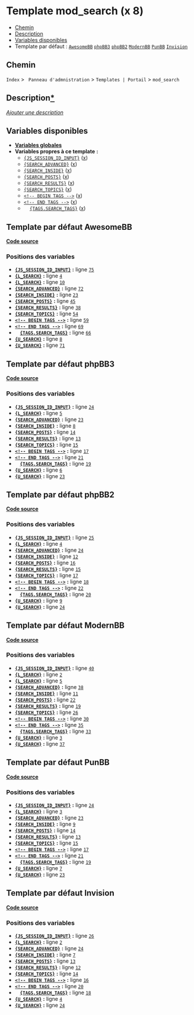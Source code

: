 # Template mod_search (x 8)
* [Chemin](#chemin)
* [Description](#description)
* [Variables disponibles](#variables-disponibles)
* Template par défaut : [`AwesomeBB`](#template-par-d%C3%A9faut-awesomebb) [`phpBB3`](#template-par-d%C3%A9faut-phpbb3) [`phpBB2`](#template-par-d%C3%A9faut-phpbb2) [`ModernBB`](#template-par-d%C3%A9faut-modernbb) [`PunBB`](#template-par-d%C3%A9faut-punbb) [`Invision`](#template-par-d%C3%A9faut-invision)

## Chemin
`Index` > ` Panneau d'admnistration` > `Templates | Portail` > `mod_search`

## Description[*](https://fa-tvars.appspot.com/tpl/mod_search)
[*Ajouter une description*](https://fa-tvars.appspot.com/tpl/mod_search)

## Variables disponibles
* [__Variables globales__](../variables_globales.md#readme)
* __Variables propres à ce template__ __:__
	* [`{JS_SESSION_ID_INPUT}`](../var/JS_SESSION_ID_INPUT.md#readme) ([x](https://fa-tvars.appspot.com/var/JS_SESSION_ID_INPUT))
	* [`{SEARCH_ADVANCED}`](../var/SEARCH_ADVANCED.md#readme) ([x](https://fa-tvars.appspot.com/var/SEARCH_ADVANCED))
	* [`{SEARCH_INSIDE}`](../var/SEARCH_INSIDE.md#readme) ([x](https://fa-tvars.appspot.com/var/SEARCH_INSIDE))
	* [`{SEARCH_POSTS}`](../var/SEARCH_POSTS.md#readme) ([x](https://fa-tvars.appspot.com/var/SEARCH_POSTS))
	* [`{SEARCH_RESULTS}`](../var/SEARCH_RESULTS.md#readme) ([x](https://fa-tvars.appspot.com/var/SEARCH_RESULTS))
	* [`{SEARCH_TOPICS}`](../var/SEARCH_TOPICS.md#readme) ([x](https://fa-tvars.appspot.com/var/SEARCH_TOPICS))
	* [`<!-- BEGIN TAGS -->`](../var/TAGS.md#readme) ([x](https://fa-tvars.appspot.com/var/TAGS))
	* [`<!-- END TAGS -->`](../var/TAGS.md#readme) ([x](https://fa-tvars.appspot.com/var/TAGS))
	* &nbsp;&nbsp;&nbsp;&nbsp;[`{TAGS.SEARCH_TAGS}`](../var/TAGS.SEARCH_TAGS.md#readme) ([x](https://fa-tvars.appspot.com/var/TAGS.SEARCH_TAGS))

## Template par défaut AwesomeBB

[__Code source__](../src/awesomebb/mod_search.tpl#files)

### Positions des variables

* __[`{JS_SESSION_ID_INPUT}`](../var/JS_SESSION_ID_INPUT.md#readme)__ __:__ ligne [`75`](../src/awesomebb/mod_search.tpl#L75)
* __[`{L_SEARCH}`](../var/L_SEARCH.md#readme)__ __:__ ligne [`4`](../src/awesomebb/mod_search.tpl#L4)
* __[`{L_SEARCH}`](../var/L_SEARCH.md#readme)__ __:__ ligne [`10`](../src/awesomebb/mod_search.tpl#L10)
* __[`{SEARCH_ADVANCED}`](../var/SEARCH_ADVANCED.md#readme)__ __:__ ligne [`72`](../src/awesomebb/mod_search.tpl#L72)
* __[`{SEARCH_INSIDE}`](../var/SEARCH_INSIDE.md#readme)__ __:__ ligne [`23`](../src/awesomebb/mod_search.tpl#L23)
* __[`{SEARCH_POSTS}`](../var/SEARCH_POSTS.md#readme)__ __:__ ligne [`45`](../src/awesomebb/mod_search.tpl#L45)
* __[`{SEARCH_RESULTS}`](../var/SEARCH_RESULTS.md#readme)__ __:__ ligne [`38`](../src/awesomebb/mod_search.tpl#L38)
* __[`{SEARCH_TOPICS}`](../var/SEARCH_TOPICS.md#readme)__ __:__ ligne [`54`](../src/awesomebb/mod_search.tpl#L54)
* __[`<!-- BEGIN TAGS -->`](../var/TAGS.md#readme)__ __:__ ligne [`59`](../src/awesomebb/mod_search.tpl#L59)
* __[`<!-- END TAGS -->`](../var/TAGS.md#readme)__ __:__ ligne [`69`](../src/awesomebb/mod_search.tpl#L69)
* __&nbsp;&nbsp;&nbsp;&nbsp;[`{TAGS.SEARCH_TAGS}`](../var/TAGS.SEARCH_TAGS.md#readme)__ __:__ ligne [`66`](../src/awesomebb/mod_search.tpl#L66)
* __[`{U_SEARCH}`](../var/U_SEARCH.md#readme)__ __:__ ligne [`8`](../src/awesomebb/mod_search.tpl#L8)
* __[`{U_SEARCH}`](../var/U_SEARCH.md#readme)__ __:__ ligne [`71`](../src/awesomebb/mod_search.tpl#L71)

## Template par défaut phpBB3

[__Code source__](../src/prosilver/mod_search.tpl#files)

### Positions des variables

* __[`{JS_SESSION_ID_INPUT}`](../var/JS_SESSION_ID_INPUT.md#readme)__ __:__ ligne [`24`](../src/prosilver/mod_search.tpl#L24)
* __[`{L_SEARCH}`](../var/L_SEARCH.md#readme)__ __:__ ligne [`5`](../src/prosilver/mod_search.tpl#L5)
* __[`{SEARCH_ADVANCED}`](../var/SEARCH_ADVANCED.md#readme)__ __:__ ligne [`23`](../src/prosilver/mod_search.tpl#L23)
* __[`{SEARCH_INSIDE}`](../var/SEARCH_INSIDE.md#readme)__ __:__ ligne [`8`](../src/prosilver/mod_search.tpl#L8)
* __[`{SEARCH_POSTS}`](../var/SEARCH_POSTS.md#readme)__ __:__ ligne [`14`](../src/prosilver/mod_search.tpl#L14)
* __[`{SEARCH_RESULTS}`](../var/SEARCH_RESULTS.md#readme)__ __:__ ligne [`13`](../src/prosilver/mod_search.tpl#L13)
* __[`{SEARCH_TOPICS}`](../var/SEARCH_TOPICS.md#readme)__ __:__ ligne [`15`](../src/prosilver/mod_search.tpl#L15)
* __[`<!-- BEGIN TAGS -->`](../var/TAGS.md#readme)__ __:__ ligne [`17`](../src/prosilver/mod_search.tpl#L17)
* __[`<!-- END TAGS -->`](../var/TAGS.md#readme)__ __:__ ligne [`21`](../src/prosilver/mod_search.tpl#L21)
* __&nbsp;&nbsp;&nbsp;&nbsp;[`{TAGS.SEARCH_TAGS}`](../var/TAGS.SEARCH_TAGS.md#readme)__ __:__ ligne [`19`](../src/prosilver/mod_search.tpl#L19)
* __[`{U_SEARCH}`](../var/U_SEARCH.md#readme)__ __:__ ligne [`6`](../src/prosilver/mod_search.tpl#L6)
* __[`{U_SEARCH}`](../var/U_SEARCH.md#readme)__ __:__ ligne [`23`](../src/prosilver/mod_search.tpl#L23)

## Template par défaut phpBB2

[__Code source__](../src/subsilver/mod_search.tpl#files)

### Positions des variables

* __[`{JS_SESSION_ID_INPUT}`](../var/JS_SESSION_ID_INPUT.md#readme)__ __:__ ligne [`25`](../src/subsilver/mod_search.tpl#L25)
* __[`{L_SEARCH}`](../var/L_SEARCH.md#readme)__ __:__ ligne [`4`](../src/subsilver/mod_search.tpl#L4)
* __[`{SEARCH_ADVANCED}`](../var/SEARCH_ADVANCED.md#readme)__ __:__ ligne [`24`](../src/subsilver/mod_search.tpl#L24)
* __[`{SEARCH_INSIDE}`](../var/SEARCH_INSIDE.md#readme)__ __:__ ligne [`12`](../src/subsilver/mod_search.tpl#L12)
* __[`{SEARCH_POSTS}`](../var/SEARCH_POSTS.md#readme)__ __:__ ligne [`16`](../src/subsilver/mod_search.tpl#L16)
* __[`{SEARCH_RESULTS}`](../var/SEARCH_RESULTS.md#readme)__ __:__ ligne [`15`](../src/subsilver/mod_search.tpl#L15)
* __[`{SEARCH_TOPICS}`](../var/SEARCH_TOPICS.md#readme)__ __:__ ligne [`17`](../src/subsilver/mod_search.tpl#L17)
* __[`<!-- BEGIN TAGS -->`](../var/TAGS.md#readme)__ __:__ ligne [`18`](../src/subsilver/mod_search.tpl#L18)
* __[`<!-- END TAGS -->`](../var/TAGS.md#readme)__ __:__ ligne [`22`](../src/subsilver/mod_search.tpl#L22)
* __&nbsp;&nbsp;&nbsp;&nbsp;[`{TAGS.SEARCH_TAGS}`](../var/TAGS.SEARCH_TAGS.md#readme)__ __:__ ligne [`20`](../src/subsilver/mod_search.tpl#L20)
* __[`{U_SEARCH}`](../var/U_SEARCH.md#readme)__ __:__ ligne [`9`](../src/subsilver/mod_search.tpl#L9)
* __[`{U_SEARCH}`](../var/U_SEARCH.md#readme)__ __:__ ligne [`24`](../src/subsilver/mod_search.tpl#L24)

## Template par défaut ModernBB

[__Code source__](../src/modernbb/mod_search.tpl#files)

### Positions des variables

* __[`{JS_SESSION_ID_INPUT}`](../var/JS_SESSION_ID_INPUT.md#readme)__ __:__ ligne [`40`](../src/modernbb/mod_search.tpl#L40)
* __[`{L_SEARCH}`](../var/L_SEARCH.md#readme)__ __:__ ligne [`2`](../src/modernbb/mod_search.tpl#L2)
* __[`{L_SEARCH}`](../var/L_SEARCH.md#readme)__ __:__ ligne [`5`](../src/modernbb/mod_search.tpl#L5)
* __[`{SEARCH_ADVANCED}`](../var/SEARCH_ADVANCED.md#readme)__ __:__ ligne [`38`](../src/modernbb/mod_search.tpl#L38)
* __[`{SEARCH_INSIDE}`](../var/SEARCH_INSIDE.md#readme)__ __:__ ligne [`11`](../src/modernbb/mod_search.tpl#L11)
* __[`{SEARCH_POSTS}`](../var/SEARCH_POSTS.md#readme)__ __:__ ligne [`22`](../src/modernbb/mod_search.tpl#L22)
* __[`{SEARCH_RESULTS}`](../var/SEARCH_RESULTS.md#readme)__ __:__ ligne [`19`](../src/modernbb/mod_search.tpl#L19)
* __[`{SEARCH_TOPICS}`](../var/SEARCH_TOPICS.md#readme)__ __:__ ligne [`26`](../src/modernbb/mod_search.tpl#L26)
* __[`<!-- BEGIN TAGS -->`](../var/TAGS.md#readme)__ __:__ ligne [`30`](../src/modernbb/mod_search.tpl#L30)
* __[`<!-- END TAGS -->`](../var/TAGS.md#readme)__ __:__ ligne [`35`](../src/modernbb/mod_search.tpl#L35)
* __&nbsp;&nbsp;&nbsp;&nbsp;[`{TAGS.SEARCH_TAGS}`](../var/TAGS.SEARCH_TAGS.md#readme)__ __:__ ligne [`33`](../src/modernbb/mod_search.tpl#L33)
* __[`{U_SEARCH}`](../var/U_SEARCH.md#readme)__ __:__ ligne [`3`](../src/modernbb/mod_search.tpl#L3)
* __[`{U_SEARCH}`](../var/U_SEARCH.md#readme)__ __:__ ligne [`37`](../src/modernbb/mod_search.tpl#L37)

## Template par défaut PunBB

[__Code source__](../src/punbb/mod_search.tpl#files)

### Positions des variables

* __[`{JS_SESSION_ID_INPUT}`](../var/JS_SESSION_ID_INPUT.md#readme)__ __:__ ligne [`24`](../src/punbb/mod_search.tpl#L24)
* __[`{L_SEARCH}`](../var/L_SEARCH.md#readme)__ __:__ ligne [`3`](../src/punbb/mod_search.tpl#L3)
* __[`{SEARCH_ADVANCED}`](../var/SEARCH_ADVANCED.md#readme)__ __:__ ligne [`23`](../src/punbb/mod_search.tpl#L23)
* __[`{SEARCH_INSIDE}`](../var/SEARCH_INSIDE.md#readme)__ __:__ ligne [`9`](../src/punbb/mod_search.tpl#L9)
* __[`{SEARCH_POSTS}`](../var/SEARCH_POSTS.md#readme)__ __:__ ligne [`14`](../src/punbb/mod_search.tpl#L14)
* __[`{SEARCH_RESULTS}`](../var/SEARCH_RESULTS.md#readme)__ __:__ ligne [`13`](../src/punbb/mod_search.tpl#L13)
* __[`{SEARCH_TOPICS}`](../var/SEARCH_TOPICS.md#readme)__ __:__ ligne [`15`](../src/punbb/mod_search.tpl#L15)
* __[`<!-- BEGIN TAGS -->`](../var/TAGS.md#readme)__ __:__ ligne [`17`](../src/punbb/mod_search.tpl#L17)
* __[`<!-- END TAGS -->`](../var/TAGS.md#readme)__ __:__ ligne [`21`](../src/punbb/mod_search.tpl#L21)
* __&nbsp;&nbsp;&nbsp;&nbsp;[`{TAGS.SEARCH_TAGS}`](../var/TAGS.SEARCH_TAGS.md#readme)__ __:__ ligne [`19`](../src/punbb/mod_search.tpl#L19)
* __[`{U_SEARCH}`](../var/U_SEARCH.md#readme)__ __:__ ligne [`7`](../src/punbb/mod_search.tpl#L7)
* __[`{U_SEARCH}`](../var/U_SEARCH.md#readme)__ __:__ ligne [`23`](../src/punbb/mod_search.tpl#L23)

## Template par défaut Invision

[__Code source__](../src/invision/mod_search.tpl#files)

### Positions des variables

* __[`{JS_SESSION_ID_INPUT}`](../var/JS_SESSION_ID_INPUT.md#readme)__ __:__ ligne [`26`](../src/invision/mod_search.tpl#L26)
* __[`{L_SEARCH}`](../var/L_SEARCH.md#readme)__ __:__ ligne [`2`](../src/invision/mod_search.tpl#L2)
* __[`{SEARCH_ADVANCED}`](../var/SEARCH_ADVANCED.md#readme)__ __:__ ligne [`24`](../src/invision/mod_search.tpl#L24)
* __[`{SEARCH_INSIDE}`](../var/SEARCH_INSIDE.md#readme)__ __:__ ligne [`7`](../src/invision/mod_search.tpl#L7)
* __[`{SEARCH_POSTS}`](../var/SEARCH_POSTS.md#readme)__ __:__ ligne [`13`](../src/invision/mod_search.tpl#L13)
* __[`{SEARCH_RESULTS}`](../var/SEARCH_RESULTS.md#readme)__ __:__ ligne [`12`](../src/invision/mod_search.tpl#L12)
* __[`{SEARCH_TOPICS}`](../var/SEARCH_TOPICS.md#readme)__ __:__ ligne [`14`](../src/invision/mod_search.tpl#L14)
* __[`<!-- BEGIN TAGS -->`](../var/TAGS.md#readme)__ __:__ ligne [`16`](../src/invision/mod_search.tpl#L16)
* __[`<!-- END TAGS -->`](../var/TAGS.md#readme)__ __:__ ligne [`20`](../src/invision/mod_search.tpl#L20)
* __&nbsp;&nbsp;&nbsp;&nbsp;[`{TAGS.SEARCH_TAGS}`](../var/TAGS.SEARCH_TAGS.md#readme)__ __:__ ligne [`18`](../src/invision/mod_search.tpl#L18)
* __[`{U_SEARCH}`](../var/U_SEARCH.md#readme)__ __:__ ligne [`4`](../src/invision/mod_search.tpl#L4)
* __[`{U_SEARCH}`](../var/U_SEARCH.md#readme)__ __:__ ligne [`24`](../src/invision/mod_search.tpl#L24)